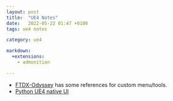 ```yaml
---
layout: post
title:  "UE4 Notes"
date:   2022-05-22 01:47 +0100
tags: ue4 notes

category: ue4

markdown:
  +extensions:
    - admonition

---
```



* [FTDX-Odyssey](https://github.com/FXTD-ODYSSEY/Unreal-PyToolkit/tree/e2630c9c2409a656aaaeef3fb9a69a8f490bbd8f) has some references for custom menu/tools.
* [Python UE4 native UI](https://blog-l0v0-com.translate.goog/posts/2b15ceb.html?_x_tr_sl=auto&_x_tr_tl=en&_x_tr_hl=en-US&_x_tr_pto=wapp)


